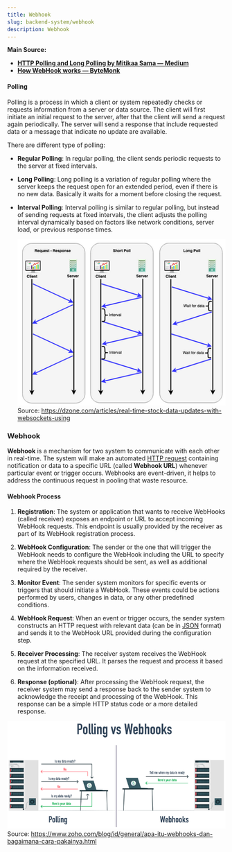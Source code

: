 ```yaml
---
title: Webhook
slug: backend-system/webhook
description: Webhook
---
```


**Main Source:**

- **[HTTP Polling and Long Polling by Mitikaa Sama — Medium](https://medium.com/cache-me-out/http-polling-and-long-polling-bd3f662a14f)**
- **[How WebHook works — ByteMonk](https://youtu.be/oQaJn6RdA3g?si=LSFC4wRBjQBQTZx0)**

#### Polling

Polling is a process in which a client or system repeatedly checks or requests information from a server or data source. The client will first initiate an initial request to the server, after that the client will send a request again periodically. The server will send a response that include requested data or a message that indicate no update are available.

There are different type of polling:

- **Regular Polling**: In regular polling, the client sends periodic requests to the server at fixed intervals.

- **Long Polling**: Long polling is a variation of regular polling where the server keeps the request open for an extended period, even if there is no new data. Basically it waits for a moment before closing the request.

- **Interval Polling**: Interval polling is similar to regular polling, but instead of sending requests at fixed intervals, the client adjusts the polling interval dynamically based on factors like network conditions, server load, or previous response times.

  ![Polling mechanism](./polling.png)  
   Source: https://dzone.com/articles/real-time-stock-data-updates-with-websockets-using

### Webhook

**Webhook** is a mechanism for two system to communicate with each other in real-time. The system will make an automated [HTTP request](/computer-networking/http-https#http-request--method) containing notification or data to a specific URL (called **Webhook URL**) whenever particular event or trigger occurs. Webhooks are event-driven, it helps to address the continuous request in pooling that waste resource.

#### Webhook Process

1. **Registration**: The system or application that wants to receive WebHooks (called receiver) exposes an endpoint or URL to accept incoming WebHook requests. This endpoint is usually provided by the receiver as part of its WebHook registration process.

2. **WebHook Configuration**: The sender or the one that will trigger the WebHook needs to configure the WebHook including the URL to specify where the WebHook requests should be sent, as well as additional required by the receiver.

3. **Monitor Event**: The sender system monitors for specific events or triggers that should initiate a WebHook. These events could be actions performed by users, changes in data, or any other predefined conditions.

4. **WebHook Request**: When an event or trigger occurs, the sender system constructs an HTTP request with relevant data (can be in [JSON](/digital-media-processing/json) format) and sends it to the WebHook URL provided during the configuration step.

5. **Receiver Processing**: The receiver system receives the WebHook request at the specified URL. It parses the request and process it based on the information received.

6. **Response (optional)**: After processing the WebHook request, the receiver system may send a response back to the sender system to acknowledge the receipt and processing of the WebHook. This response can be a simple HTTP status code or a more detailed response.

![Webhook and pooling comparison](./webhook.png)  
Source: https://www.zoho.com/blog/id/general/apa-itu-webhooks-dan-bagaimana-cara-pakainya.html
